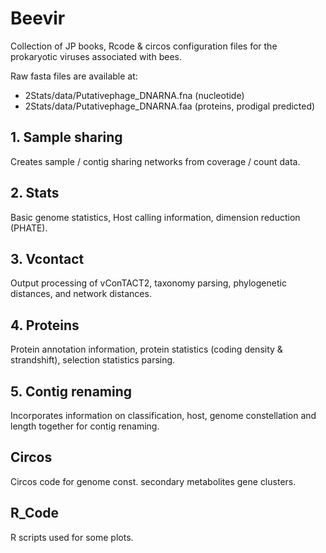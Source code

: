 # Beevir
Collection of JP books, Rcode & circos configuration files for the prokaryotic viruses associated with bees.

Raw fasta files are available at:

 * 2Stats/data/Putativephage_DNARNA.fna (nucleotide)
 * 2Stats/data/Putativephage_DNARNA.faa (proteins, prodigal predicted)

## 1. Sample sharing

Creates sample / contig sharing networks from coverage / count data.

## 2. Stats

Basic genome statistics, Host calling information, dimension reduction (PHATE).

## 3. Vcontact

Output processing of vConTACT2, taxonomy parsing, phylogenetic distances, and network distances.

## 4. Proteins

Protein annotation information, protein statistics (coding density & strandshift), selection statistics parsing.

## 5. Contig renaming

Incorporates information on classification, host, genome constellation and length together for contig renaming.

## Circos

Circos code for genome const. secondary metabolites gene clusters.

## R_Code

R scripts used for some plots.
